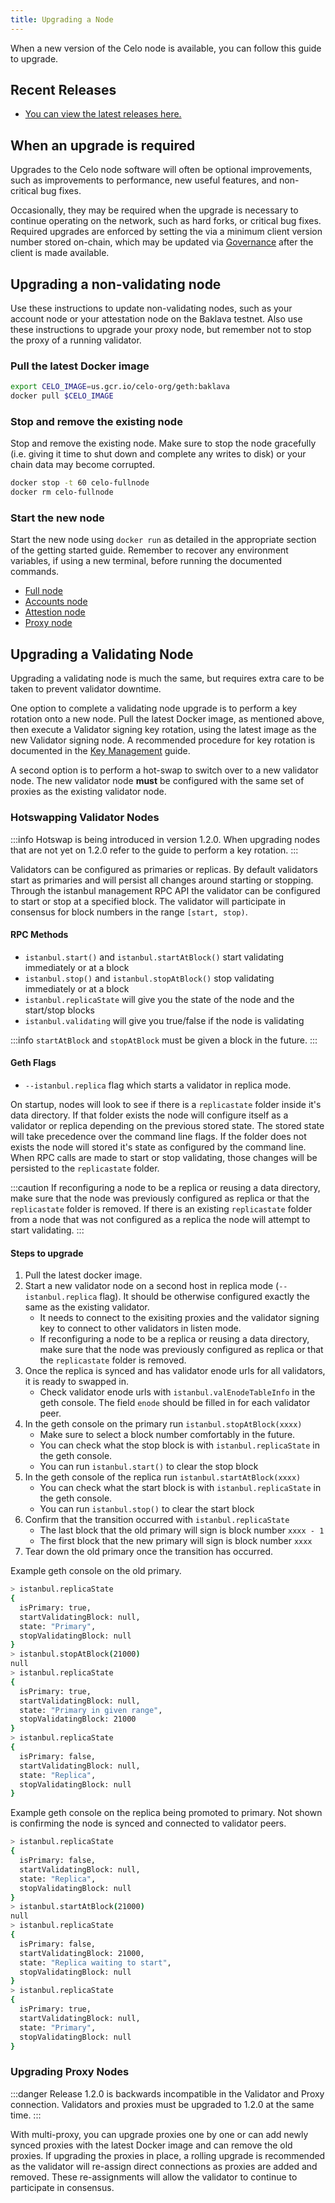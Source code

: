 ```yaml
---
title: Upgrading a Node
---
```


When a new version of the Celo node is available, you can follow this guide to upgrade.

## Recent Releases

- [You can view the latest releases here.](https://github.com/celo-org/celo-blockchain/releases)

## When an upgrade is required

Upgrades to the Celo node software will often be optional improvements, such as improvements to performance, new useful features, and non-critical bug fixes.

Occasionally, they may be required when the upgrade is necessary to continue operating on the network, such as hard forks, or critical bug fixes. Required upgrades are enforced by setting the via a minimum client version number stored on-chain, which may be updated via [Governance](../celo-codebase/protocol/governance.md) after the client is made available.

## Upgrading a non-validating node

Use these instructions to update non-validating nodes, such as your account node or your attestation node on the Baklava testnet. Also use these instructions to upgrade your proxy node, but remember not to stop the proxy of a running validator.

### Pull the latest Docker image

```bash
export CELO_IMAGE=us.gcr.io/celo-org/geth:baklava
docker pull $CELO_IMAGE
```

### Stop and remove the existing node

Stop and remove the existing node. Make sure to stop the node gracefully (i.e. giving it time to shut down and complete any writes to disk) or your chain data may become corrupted.

```bash
docker stop -t 60 celo-fullnode
docker rm celo-fullnode
```

### Start the new node

Start the new node using `docker run` as detailed in the appropriate section of the getting started guide. Remember to recover any environment variables, if using a new terminal, before running the documented commands.

- [Full node](/getting-started/mainnet/running-a-full-node-in-mainnet#start-the-node)
- [Accounts node](/getting-started/mainnet/running-a-validator-in-mainnet#start-your-accounts-node)
- [Attestion node](/getting-started/mainnet/running-a-validator-in-mainnet#running-the-attestation-service)
- [Proxy node](/getting-started/mainnet/running-a-validator-in-mainnet#deploy-a-proxy)

## Upgrading a Validating Node

Upgrading a validating node is much the same, but requires extra care to be taken to prevent validator downtime.

One option to complete a validating node upgrade is to perform a key rotation onto a new node. Pull the latest Docker image, as mentioned above, then execute a Validator signing key rotation, using the latest image as the new Validator signing node. A recommended procedure for key rotation is documented in the [Key Management](key-management/key-rotation.md) guide.

A second option is to perform a hot-swap to switch over to a new validator node. The new validator node **must** be configured with the same set of proxies as the existing validator node.

### Hotswapping Validator Nodes

:::info
Hotswap is being introduced in version 1.2.0. When upgrading nodes that are not yet on 1.2.0 refer to the guide to perform a key rotation.
:::

Validators can be configured as primaries or replicas. By default validators start as primaries and will persist all changes around starting or stopping. Through the istanbul management RPC API the validator can be configured to start or stop at a specified block. The validator will participate in consensus for block numbers in the range `[start, stop)`.

#### RPC Methods

- `istanbul.start()` and `istanbul.startAtBlock()` start validating immediately or at a block
- `istanbul.stop()` and `istanbul.stopAtBlock()` stop validating immediately or at a block
- `istanbul.replicaState` will give you the state of the node and the start/stop blocks
- `istanbul.validating` will give you true/false if the node is validating

:::info
`startAtBlock` and `stopAtBlock` must be given a block in the future.
:::

#### Geth Flags

- `--istanbul.replica` flag which starts a validator in replica mode.

On startup, nodes will look to see if there is a `replicastate` folder inside it's data directory. If that folder exists the node will configure itself as a validator or replica depending on the previous stored state. The stored state will take precedence over the command line flags. If the folder does not exists the node will stored it's state as configured by the command line. When RPC calls are made to start or stop validating, those changes will be persisted to the `replicastate` folder.

:::caution
If reconfiguring a node to be a replica or reusing a data directory, make sure that the node was previously configured as replica or that the `replicastate` folder is removed. If there is an existing `replicastate` folder from a node that was not configured as a replica the node will attempt to start validating.
:::

#### Steps to upgrade

1. Pull the latest docker image.
2. Start a new validator node on a second host in replica mode (`--istanbul.replica` flag). It should be otherwise configured exactly the same as the existing validator.
   - It needs to connect to the exisiting proxies and the validator signing key to connect to other validators in listen mode.
   - If reconfiguring a node to be a replica or reusing a data directory, make sure that the node was previously configured as replica or that the `replicastate` folder is removed.
3. Once the replica is synced and has validator enode urls for all validators, it is ready to swapped in.
   - Check validator enode urls with `istanbul.valEnodeTableInfo` in the geth console. The field `enode` should be filled in for each validator peer.
4. In the geth console on the primary run `istanbul.stopAtBlock(xxxx)`
   - Make sure to select a block number comfortably in the future.
   - You can check what the stop block is with `istanbul.replicaState` in the geth console.
   - You can run `istanbul.start()` to clear the stop block
5. In the geth console of the replica run `istanbul.startAtBlock(xxxx)`
   - You can check what the start block is with `istanbul.replicaState` in the geth console.
   - You can run `istanbul.stop()` to clear the start block
6. Confirm that the transition occurred with `istanbul.replicaState`
   - The last block that the old primary will sign is block number `xxxx - 1`
   - The first block that the new primary will sign is block number `xxxx`
7. Tear down the old primary once the transition has occurred.

Example geth console on the old primary.

```bash
> istanbul.replicaState
{
  isPrimary: true,
  startValidatingBlock: null,
  state: "Primary",
  stopValidatingBlock: null
}
> istanbul.stopAtBlock(21000)
null
> istanbul.replicaState
{
  isPrimary: true,
  startValidatingBlock: null,
  state: "Primary in given range",
  stopValidatingBlock: 21000
}
> istanbul.replicaState
{
  isPrimary: false,
  startValidatingBlock: null,
  state: "Replica",
  stopValidatingBlock: null
}
```

Example geth console on the replica being promoted to primary. Not shown is confirming the node is synced and connected to validator peers.

```bash
> istanbul.replicaState
{
  isPrimary: false,
  startValidatingBlock: null,
  state: "Replica",
  stopValidatingBlock: null
}
> istanbul.startAtBlock(21000)
null
> istanbul.replicaState
{
  isPrimary: false,
  startValidatingBlock: 21000,
  state: "Replica waiting to start",
  stopValidatingBlock: null
}
> istanbul.replicaState
{
  isPrimary: true,
  startValidatingBlock: null,
  state: "Primary",
  stopValidatingBlock: null
}
```

### Upgrading Proxy Nodes

:::danger
Release 1.2.0 is backwards incompatible in the Validator and Proxy connection. Validators and proxies must be upgraded to 1.2.0 at the same time.
:::

With multi-proxy, you can upgrade proxies one by one or can add newly synced proxies with the latest Docker image and can remove the old proxies. If upgrading the proxies in place, a rolling upgrade is recommended as the validator will re-assign direct connections as proxies are added and removed. These re-assignments will allow the validator to continue to participate in consensus.
